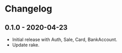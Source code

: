# Changelog

## 0.1.0 - 2020-04-23

- Initial release with Auth, Sale, Card, BankAccount.
- Update rake.
